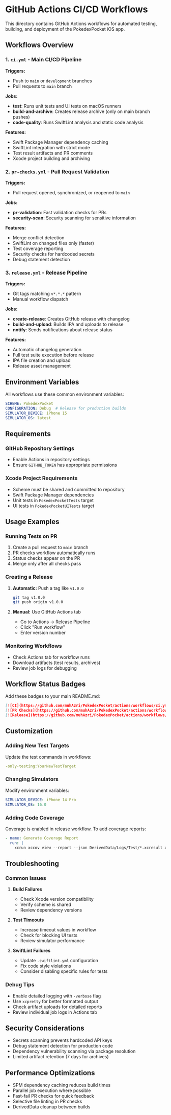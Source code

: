 # GitHub Actions CI/CD Workflows

This directory contains GitHub Actions workflows for automated testing, building, and deployment of the PokedexPocket iOS app.

## Workflows Overview

### 1. `ci.yml` - Main CI/CD Pipeline
**Triggers:**
- Push to `main` or `development` branches
- Pull requests to `main` branch

**Jobs:**
- **test**: Runs unit tests and UI tests on macOS runners
- **build-and-archive**: Creates release archive (only on main branch pushes)
- **code-quality**: Runs SwiftLint analysis and static code analysis

**Features:**
- Swift Package Manager dependency caching
- SwiftLint integration with strict mode
- Test result artifacts and PR comments
- Xcode project building and archiving

### 2. `pr-checks.yml` - Pull Request Validation
**Triggers:**
- Pull request opened, synchronized, or reopened to `main`

**Jobs:**
- **pr-validation**: Fast validation checks for PRs
- **security-scan**: Security scanning for sensitive information

**Features:**
- Merge conflict detection
- SwiftLint on changed files only (faster)
- Test coverage reporting
- Security checks for hardcoded secrets
- Debug statement detection

### 3. `release.yml` - Release Pipeline
**Triggers:**
- Git tags matching `v*.*.*` pattern
- Manual workflow dispatch

**Jobs:**
- **create-release**: Creates GitHub release with changelog
- **build-and-upload**: Builds IPA and uploads to release
- **notify**: Sends notifications about release status

**Features:**
- Automatic changelog generation
- Full test suite execution before release
- IPA file creation and upload
- Release asset management

## Environment Variables

All workflows use these common environment variables:

```yaml
SCHEME: PokedexPocket
CONFIGURATION: Debug  # Release for production builds
SIMULATOR_DEVICE: iPhone 15
SIMULATOR_OS: latest
```

## Requirements

### GitHub Repository Settings
- Enable Actions in repository settings
- Ensure `GITHUB_TOKEN` has appropriate permissions

### Xcode Project Requirements
- Scheme must be shared and committed to repository
- Swift Package Manager dependencies
- Unit tests in `PokedexPocketTests` target
- UI tests in `PokedexPocketUITests` target

## Usage Examples

### Running Tests on PR
1. Create a pull request to `main` branch
2. PR checks workflow automatically runs
3. Status checks appear on the PR
4. Merge only after all checks pass

### Creating a Release
1. **Automatic:** Push a tag like `v1.0.0`
   ```bash
   git tag v1.0.0
   git push origin v1.0.0
   ```

2. **Manual:** Use GitHub Actions tab
   - Go to Actions → Release Pipeline
   - Click "Run workflow"
   - Enter version number

### Monitoring Workflows
- Check Actions tab for workflow runs
- Download artifacts (test results, archives)
- Review job logs for debugging

## Workflow Status Badges

Add these badges to your main README.md:

```markdown
[![CI](https://github.com/muhAzri/PokedexPocket/actions/workflows/ci.yml/badge.svg)](https://github.com/muhAzri/PokedexPocket/actions/workflows/ci.yml)
[![PR Checks](https://github.com/muhAzri/PokedexPocket/actions/workflows/pr-checks.yml/badge.svg)](https://github.com/muhAzri/PokedexPocket/actions/workflows/pr-checks.yml)
[![Release](https://github.com/muhAzri/PokedexPocket/actions/workflows/release.yml/badge.svg)](https://github.com/muhAzri/PokedexPocket/actions/workflows/release.yml)
```

## Customization

### Adding New Test Targets
Update the test commands in workflows:
```yaml
-only-testing:YourNewTestTarget
```

### Changing Simulators
Modify environment variables:
```yaml
SIMULATOR_DEVICE: iPhone 14 Pro
SIMULATOR_OS: 16.0
```

### Adding Code Coverage
Coverage is enabled in release workflow. To add coverage reports:
```yaml
- name: Generate Coverage Report
  run: |
    xcrun xccov view --report --json DerivedData/Logs/Test/*.xcresult > coverage.json
```

## Troubleshooting

### Common Issues

1. **Build Failures**
   - Check Xcode version compatibility
   - Verify scheme is shared
   - Review dependency versions

2. **Test Timeouts**
   - Increase timeout values in workflow
   - Check for blocking UI tests
   - Review simulator performance

3. **SwiftLint Failures**
   - Update `.swiftlint.yml` configuration
   - Fix code style violations
   - Consider disabling specific rules for tests

### Debug Tips
- Enable detailed logging with `-verbose` flag
- Use `xcpretty` for better formatted output
- Check artifact uploads for detailed reports
- Review individual job logs in Actions tab

## Security Considerations

- Secrets scanning prevents hardcoded API keys
- Debug statement detection for production code
- Dependency vulnerability scanning via package resolution
- Limited artifact retention (7 days for archives)

## Performance Optimizations

- SPM dependency caching reduces build times
- Parallel job execution where possible
- Fast-fail PR checks for quick feedback
- Selective file linting in PR checks
- DerivedData cleanup between builds